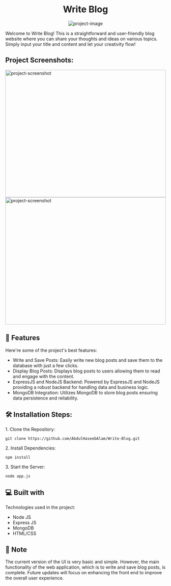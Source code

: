 <h1 align="center" id="title">Write Blog</h1>

<p align="center"><img src="https://socialify.git.ci/AbdulHaseebAlam/Write-Blog/image?language=1&amp;owner=1&amp;&amp;theme=Light" alt="project-image"></p>

<p id="description">Welcome to Write Blog! This is a straightforward and user-friendly blog website where you can share your thoughts and ideas on various topics. Simply input your title and content and let your creativity flow!</p>

<h2>Project Screenshots:</h2>

<img src="https://img.hotimg.com/imageece089bce0b75bb1.png" alt="project-screenshot" width="100%" height="400/">

<img src="https://img.hotimg.com/image75bd333884b4eb94.png" alt="project-screenshot" width="100%" height="400/">

  
  
<h2>🧐 Features</h2>

Here're some of the project's best features:

*   Write and Save Posts: Easily write new blog posts and save them to the database with just a few clicks.
*   Display Blog Posts: Displays blog posts to users allowing them to read and engage with the content.
*   ExpressJS and NodeJS Backend: Powered by ExpressJS and NodeJS providing a robust backend for handling data and business logic.
*   MongoDB Integration: Utilizes MongoDB to store blog posts ensuring data persistence and reliability.

<h2>🛠️ Installation Steps:</h2>

<p>1. Clone the Repository:</p>

```
git clone https://github.com/AbdulHaseebAlam/Write-Blog.git
```

<p>2. Install Dependencies:</p>

```
npm install
```

<p>3. Start the Server:</p>

```
node app.js
```

  
  
<h2>💻 Built with</h2>

Technologies used in the project:

*   Node JS
*   Express JS
*   MongoDB
*   HTML/CSS

<h2>📝 Note</h2>

<p id="note">The current version of the UI is very basic and simple. However, the main functionality of the web application, which is to write and save blog posts, is complete. Future updates will focus on enhancing the front end to improve the overall user experience.</p>
